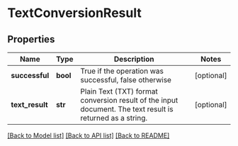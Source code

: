 # TextConversionResult

## Properties
Name | Type | Description | Notes
------------ | ------------- | ------------- | -------------
**successful** | **bool** | True if the operation was successful, false otherwise | [optional] 
**text_result** | **str** | Plain Text (TXT) format conversion result of the input document.  The text result is returned as a string. | [optional] 

[[Back to Model list]](../README.md#documentation-for-models) [[Back to API list]](../README.md#documentation-for-api-endpoints) [[Back to README]](../README.md)


